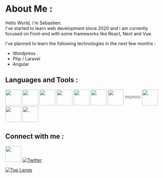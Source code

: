 # About Me : 

Hello World, i'm Sebastien.  
I've started to learn web development since 2020 and i am currently focused on front-end with some frameworks like React, Next and Vue.  

I've planned to learn the following technologies in the next few months : 
- Wordpress
- Php / Laravel
- Angular

## Languages and Tools : 

<img src="https://camo.githubusercontent.com/63a0652105f53ca10fd7bb584ec3326ffda6c6988ca944bb21f6ba0d764bf8be/68747470733a2f2f63646e2e69636f6e73636f75742e636f6d2f69636f6e2f667265652f706e672d3132382f68746d6c352d34302d313137353139332e706e67" width="50" height="50" /> <img src="https://camo.githubusercontent.com/16243b90ca0de67f1183e67f41fc6383ca998d81c3dd7166b32eda4db307f919/68747470733a2f2f63646e2e69636f6e73636f75742e636f6d2f69636f6e2f667265652f706e672d3132382f637373332d31312d313137353233392e706e67" width="50" height="50" /> <img src="https://camo.githubusercontent.com/555187696a66253b21ad61c389c3a672a3a8949c90160adc085e46b4023624cf/68747470733a2f2f63646e2e69636f6e73636f75742e636f6d2f69636f6e2f667265652f706e672d3132382f6a6176617363726970742d312d3232353939332e706e67" width="50" height="50" /> <img src="https://camo.githubusercontent.com/e52ed9f876fa8046fa6653743a38fc5cd2d7f79e5bca3c1bf47ff6a98e692041/68747470733a2f2f63646e2e69636f6e73636f75742e636f6d2f69636f6e2f667265652f706e672d3132382f747970657363726970742d312d313137353037382e706e67" width="50" height="50" /> <img src="https://camo.githubusercontent.com/c2568ca449a0dd817656010512e345341036abb8f462ad74c5d7aea675094003/68747470733a2f2f63646e2e69636f6e73636f75742e636f6d2f69636f6e2f667265652f706e672d3132382f72656163742d313137353130392e706e67" width="50" height="50" /> <img src="https://camo.githubusercontent.com/fd3a2aaad58edfc06aa098bc6fd268b6f74fa483f747857685a35ef9f150bb6f/68747470733a2f2f63646e2e69636f6e73636f75742e636f6d2f69636f6e2f667265652f706e672d3132382f7675652d3238323439372e706e67" width="50" height="50" /> <img src="https://camo.githubusercontent.com/9cf413f1f5525a3b36c6d8bdf0e80b4ab8a157505e9f39eb1421b04096db999c/68747470733a2f2f63646e2e69636f6e73636f75742e636f6d2f69636f6e2f667265652f706e672d3132382f6e6f64656a732d322d3232363033352e706e67" width="50" height="50" /> <img src="https://raw.githubusercontent.com/devicons/devicon/master/icons/express/express-original-wordmark.svg" width="50" height="50" /> <img src="https://camo.githubusercontent.com/2545066275f5fe77606db277f5110ff100d5a2479cd9fbae8afde0debf2df100/68747470733a2f2f63646e2e69636f6e73636f75742e636f6d2f69636f6e2f667265652f706e672d3132382f6d6f6e676f64622d342d313137353133392e706e67" width="50" height="50" /> <img src="https://camo.githubusercontent.com/04d74fa252ccfc767a20a5719365205c5251294b38c3d91d213491b24200e595/68747470733a2f2f696d672e69636f6e73382e636f6d2f636f6c6f722f34382f3030303030302f66697265626173652e706e67" width="50" height="50" /> <img src="https://camo.githubusercontent.com/2297aeb5bcb2b38bb190fcae27e1bf9b0fe08699446c23d48585443881bce4c3/68747470733a2f2f63646e2e69636f6e73636f75742e636f6d2f69636f6e2f667265652f706e672d3132382f6769742d31382d313137353231392e706e67" width="50" height="50" />

## Connect with me :

[<img src="https://camo.githubusercontent.com/162001cc0747178f47ced6e40de0cd16e375beb9b5fbca4ea3d520ecca78cd85/68747470733a2f2f696d672e69636f6e73382e636f6d2f666c75656e742f34382f3030303030302f6c696e6b6564696e2e706e67" width="50" height="50" />](https://www.linkedin.com/in/s%C3%A9bastien-stordeur/) [<img src="https://camo.githubusercontent.com/935991993635cd0e6398dd4368b13949a1bac7853b6361bd8d44bf95641f986a/68747470733a2f2f696d672e69636f6e73382e636f6d2f666c75656e742f34382f3030303030302f747769747465722e706e67" alt="Twitter" width="50" height="50" />](https://twitter.com/sebastienstrd)

[![Top Langs](https://github-readme-stats.vercel.app/api/top-langs/?username=SebastienStordeur)](https://github.com/SebastienStordeur/github-readme-stats)
